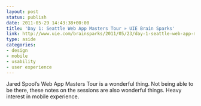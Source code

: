 ```yaml
---
layout: post
status: publish
date: 2011-05-29 14:43:38+00:00
title: 'Day 1: Seattle Web App Masters Tour » UIE Brain Sparks'
link: http://www.uie.com/brainsparks/2011/05/23/day-1-seattle-web-app-masters-tour/
type: aside
categories:
- design
- mobile
- usability
- user experience
---
```


Jared Spool’s Web App Masters Tour is a wonderful thing. Not being able to be there, these notes on the sessions are also wonderful things. Heavy interest in mobile experience.
